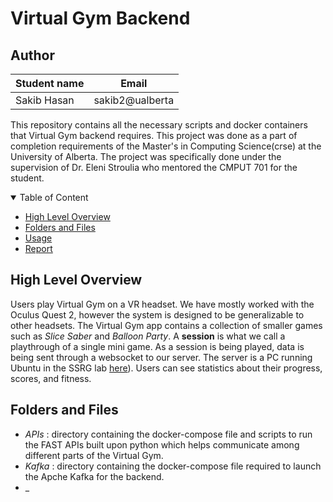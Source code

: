 # Virtual Gym Backend 

## Author
|Student name|     Email      |
|------------|---------------|
|   Sakib Hasan   |  sakib2@ualberta  |

This repository contains all the necessary scripts and docker containers that Virtual Gym backend requires. This project was done as a part of completion
requirements of the  Master's in Computing Science(crse) at the University of Alberta. The project was specifically done under the supervision
of Dr. Eleni Stroulia who mentored the CMPUT 701 for the student.

<details open="open">
<summary>Table of Content</summary>

- [High Level Overview](#about)
- [Folders and Files](#folders)
- [Usage](#usage)
- [Report](#report)

</details>

## High Level Overview

Users play Virtual Gym on a VR headset. We have mostly worked with the Oculus Quest 2, however the system is designed to be generalizable to other headsets. 
The Virtual Gym app contains a collection of smaller games such as *Slice Saber* and *Balloon Party*. A **session** is what we call a playthrough of 
a single mini game. As a session is being played, data is being sent through a websocket to our server. The server is a PC running Ubuntu in the SSRG lab 
[here](http://129.128.184.214)). Users can see statistics about their progress, scores, and fitness.

## Folders and Files
- _APIs_ : directory containing the docker-compose file and scripts to run the FAST APIs built upon python which helps communicate among different parts of the Virtual Gym.
- _Kafka_ : directory containing the docker-compose file required to launch the Apche Kafka for the backend.
- _

